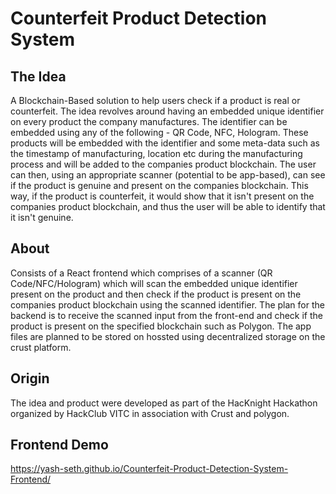 # Counterfeit Product Detection System
## The Idea
A Blockchain-Based solution to help users check if a product is real or counterfeit. The idea revolves around having an embedded unique identifier 
on every product the company manufactures. The identifier can be embedded using any of the following - QR Code, NFC, Hologram. These products will be embedded with
the identifier and some meta-data such as the timestamp of manufacturing, location etc during the manufacturing process and will be added to the companies product 
blockchain. The user can then, using an appropriate scanner (potential to be app-based), can see if the product is genuine and present on the companies blockchain. 
This way, if the product is counterfeit, it would show that it isn't present on the companies product blockchain, and thus the user will be able to identify that it 
isn't genuine.


## About
Consists of a React frontend which comprises of a scanner (QR Code/NFC/Hologram) which will scan the embedded unique identifier present on the product
and then check if the product is present on the companies product blockchain using the scanned identifier. The plan for the backend is to receive the scanned input from
the front-end and check if the product is present on the specified blockchain such as Polygon. The app files are planned to be stored on hossted using decentralized storage on the crust platform. 

## Origin
The idea and product were developed as part of the HacKnight Hackathon organized by HackClub VITC in association with Crust and polygon.

## Frontend Demo
https://yash-seth.github.io/Counterfeit-Product-Detection-System-Frontend/
